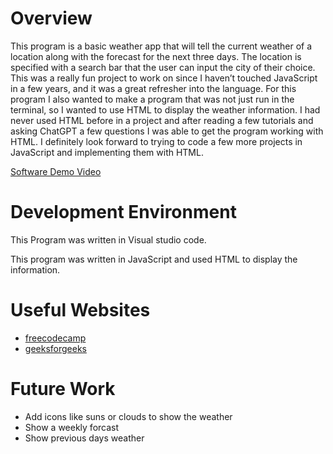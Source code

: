 # Overview

This program is a basic weather app that will tell the current weather of a location along with the forecast for the next three days. The location is specified with a search bar that the user can input the city of their choice. This was a really fun project to work on since I haven’t touched JavaScript in a few years, and it was a great refresher into the language. For this program I also wanted to make a program that was not just run in the terminal, so I wanted to use HTML to display the weather information. I had never used HTML before in a project and after reading a few tutorials and asking ChatGPT a few questions I was able to get the program working with HTML. I definitely look forward to trying to code a few more projects in JavaScript and implementing them with HTML.  

[Software Demo Video](https://youtu.be/1gVjWrawZHI)

# Development Environment

This Program was written in Visual studio code.

This program was written in JavaScript and used HTML to display the information. 

# Useful Websites

- [freecodecamp](https://www.freecodecamp.org/news/learn-javascript-for-beginners/)
- [geeksforgeeks](https://www.geeksforgeeks.org/javascript/)

# Future Work

- Add icons like suns or clouds to show the weather
- Show a weekly forcast
- Show previous days weather
